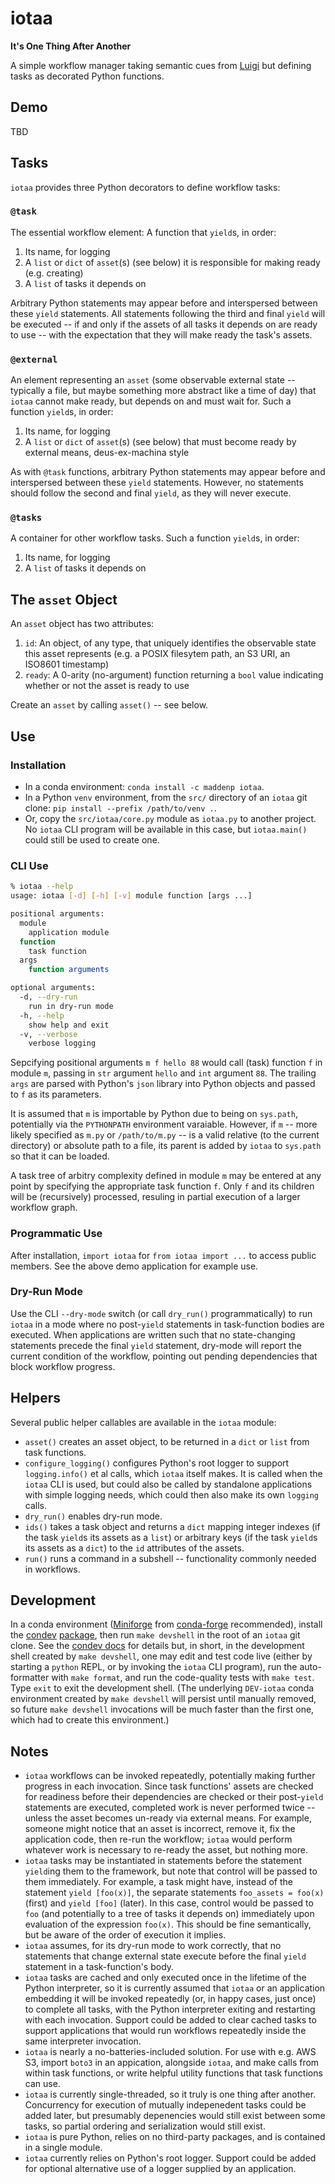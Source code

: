 # iotaa

**It's One Thing After Another**

A simple workflow manager taking semantic cues from [Luigi](https://github.com/spotify/luigi) but defining tasks as decorated Python functions.

## Demo

TBD

## Tasks

`iotaa` provides three Python decorators to define workflow tasks:

### `@task`

The essential workflow element: A function that `yield`s, in order:

1. Its name, for logging
2. A `list` or `dict` of `asset`(s) (see below) it is responsible for making ready (e.g. creating)
3. A `list` of tasks it depends on

Arbitrary Python statements may appear before and interspersed between these `yield` statements. All statements following the third and final `yield` will be executed -- if and only if the assets of all tasks it depends on are ready to use -- with the expectation that they will make ready the task's assets.

### `@external`

An element representing an `asset` (some observable external state -- typically a file, but maybe something more abstract like a time of day) that `iotaa` cannot make ready, but depends on and must wait for. Such a function `yield`s, in order:

1. Its name, for logging
2. A `list` or `dict` of `asset`(s) (see below) that must become ready by external means, deus-ex-machina style

As with `@task` functions, arbitrary Python statements may appear before and interspersed between these `yield` statements. However, no statements should follow the second and final `yield`, as they will never execute.

### `@tasks`

A container for other workflow tasks. Such a function `yield`s, in order:

1. Its name, for logging
2. A `list` of tasks it depends on

## The `asset` Object

An `asset` object has two attributes:

1. `id`: An object, of any type, that uniquely identifies the observable state this asset represents (e.g. a POSIX filesytem path, an S3 URI, an ISO8601 timestamp)
2. `ready`: A 0-arity (no-argument) function returning a `bool` value indicating whether or not the asset is ready to use

Create an `asset` by calling `asset()` -- see below.

## Use

### Installation

- In a conda environment: `conda install -c maddenp iotaa`.
- In a Python `venv` environment, from the `src/` directory of an `iotaa` git clone: `pip install --prefix /path/to/venv .`.
- Or, copy the `src/iotaa/core.py` module as `iotaa.py` to another project. No `iotaa` CLI program will be available in this case, but `iotaa.main()` could still be used to create one.

### CLI Use

``` bash
% iotaa --help
usage: iotaa [-d] [-h] [-v] module function [args ...]

positional arguments:
  module
    application module
  function
    task function
  args
    function arguments

optional arguments:
  -d, --dry-run
    run in dry-run mode
  -h, --help
    show help and exit
  -v, --verbose
    verbose logging
```

Sepcifying positional arguments `m f hello 88` would call (task) function `f` in module `m`, passing in `str` argument `hello` and `int` argument `88`. The trailing `args` are parsed with Python's `json` library into Python objects and passed to `f` as its parameters.

It is assumed that `m` is importable by Python due to being on `sys.path`, potentially via the `PYTHONPATH` environment varaiable. However, if `m` -- more likely specified as `m.py` or `/path/to/m.py` -- is a valid relative (to the current directory) or absolute path to a file, its parent is added by `iotaa` to `sys.path` so that it can be loaded.

A task tree of arbitry complexity defined in module `m` may be entered at any point by specifying the appropriate task function `f`. Only `f` and its children will be (recursively) processed, resuling in partial execution of a larger workflow graph.

### Programmatic Use

After installation, `import iotaa` for `from iotaa import ...` to access public members. See the above demo application for example use.

### Dry-Run Mode

Use the CLI `--dry-mode` switch (or call `dry_run()` programmatically) to run `iotaa` in a mode where no post-`yield` statements in task-function bodies are executed. When applications are written such that no state-changing statements precede the final `yield` statement, dry-mode will report the current condition of the workflow, pointing out pending dependencies that block workflow progress.

## Helpers

Several public helper callables are available in the `iotaa` module:

- `asset()` creates an asset object, to be returned in a `dict` or `list` from task functions.
- `configure_logging()` configures Python's root logger to support `logging.info()` et al calls, which `iotaa` itself makes. It is called when the `iotaa` CLI is used, but could also be called by standalone applications with simple logging needs, which could then also make its own `logging` calls.
- `dry_run()` enables dry-run mode.
- `ids()` takes a task object and returns a `dict` mapping integer indexes (if the task `yield`s its assets as a `list`) or arbitrary keys (if the task `yield`s its assets as a `dict`) to the `id` attributes of the assets.
- `run()` runs a command in a subshell -- functionality commonly needed in workflows.

## Development

In a conda environment ([Miniforge](https://github.com/conda-forge/miniforge) from [conda-forge](https://conda-forge.org/) recommended), install the [condev](https://github.com/maddenp/condev) [package](https://anaconda.org/maddenp/condev), then run `make devshell` in the root of an `iotaa` git clone. See the [condev docs](https://github.com/maddenp/condev/blob/main/README.md) for details but, in short, in the development shell created by `make devshell`, one may edit and test code live (either by starting a `python` REPL, or by invoking the `iotaa` CLI program), run the auto-formatter with `make format`, and run the code-quality tests with `make test`. Type `exit` to exit the development shell. (The underlying `DEV-iotaa` conda environment created by `make devshell` will persist until manually removed, so future `make devshell` invocations will be much faster than the first one, which had to create this environment.)

## Notes

- `iotaa` workflows can be invoked repeatedly, potentially making further progress in each invocation. Since task functions' assets are checked for readiness before their dependencies are checked or their post-`yield` statements are executed, completed work is never performed twice -- unless the asset becomes un-ready via external means. For example, someone might notice that an asset is incorrect, remove it, fix the application code, then re-run the workflow; `iotaa` would perform whatever work is necessary to re-ready the asset, but nothing more.
- `iotaa` tasks may be instantiated in statements before the statement `yield`ing them to the framework, but note that control will be passed to them immediately. For example, a task might have, instead of the statement `yield [foo(x)]`, the separate statements `foo_assets = foo(x)` (first) and `yield [foo]` (later). In this case, control would be passed to `foo` (and potentially to a tree of tasks it depends on) immediately upon evaluation of the expression `foo(x)`. This should be fine semantically, but be aware of the order of execution it implies.
- `iotaa` assumes, for its dry-run mode to work correctly, that no statements that change external state execute before the final `yield` statement in a task-function's body.
- `iotaa` tasks are cached and only executed once in the lifetime of the Python interpreter, so it is currently assumed that `iotaa` or an application embedding it will be invoked repeatedly (or, in happy cases, just once) to complete all tasks, with the Python interpreter exiting and restarting with each invocation. Support could be added to clear cached tasks to support applications that would run workflows repeatedly inside the same interpreter invocation.
- `iotaa` is nearly a no-batteries-included solution. For use with e.g. AWS S3, import `boto3` in an appication, alongside `iotaa`, and make calls from within task functions, or write helpful utility functions that task functions can use.
- `iotaa` is currently single-threaded, so it truly is one thing after another. Concurrency for execution of mutually indepenedent tasks could be added later, but presumably depenencies would still exist between some tasks, so partial ordering and serialization would still exist.
- `iotaa` is pure Python, relies on no third-party packages, and is contained in a single module.
- `iotaa` currently relies on Python's root logger. Support could be added for optional alternative use of a logger supplied by an application.
